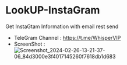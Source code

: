 # LookUP-InstaGram
Get InstaGtam Information with email rest send
- TeleGram Channel : https://t.me/WhisperVIP
- ScreenShot : ![Screenshot_2024-02-26-13-21-37-06_84d3000e3f4017145260f7618db1d683](https://github.com/VIP-Whisper/LookUP-InstaGram/assets/156022903/3209374e-2c39-4d2b-84b3-09c7ad7464bb)
